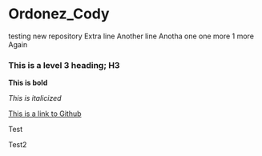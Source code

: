 # Ordonez_Cody
testing new repository
Extra line
Another line
Anotha one
one more
1 more
Again


### This is a level 3 heading; H3

**This is bold**

*This is italicized*

[This is a link to Github](https://github.com/sscottgraham/330c)

Test

Test2

